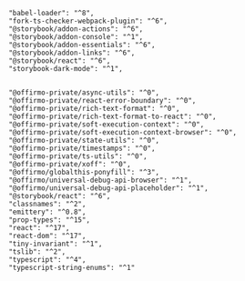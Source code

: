 		"babel-loader": "^8",
		"fork-ts-checker-webpack-plugin": "^6",
		"@storybook/addon-actions": "^6",
		"@storybook/addon-console": "^1",
		"@storybook/addon-essentials": "^6",
		"@storybook/addon-links": "^6",
		"@storybook/react": "^6",
		"storybook-dark-mode": "^1",


		"@offirmo-private/async-utils": "^0",
		"@offirmo-private/react-error-boundary": "^0",
		"@offirmo-private/rich-text-format": "^0",
		"@offirmo-private/rich-text-format-to-react": "^0",
		"@offirmo-private/soft-execution-context": "^0",
		"@offirmo-private/soft-execution-context-browser": "^0",
		"@offirmo-private/state-utils": "^0",
		"@offirmo-private/timestamps": "^0",
		"@offirmo-private/ts-utils": "^0",
		"@offirmo-private/xoff": "^0",
		"@offirmo/globalthis-ponyfill": "^3",
		"@offirmo/universal-debug-api-browser": "^1",
		"@offirmo/universal-debug-api-placeholder": "^1",
		"@storybook/react": "^6",
		"classnames": "^2",
		"emittery": "^0.8",
		"prop-types": "^15",
		"react": "^17",
		"react-dom": "^17",
		"tiny-invariant": "^1",
		"tslib": "^2",
		"typescript": "^4",
		"typescript-string-enums": "^1"
